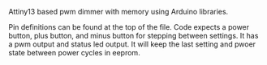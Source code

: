 Attiny13 based pwm dimmer with memory using Arduino libraries. 


Pin definitions can be found at the top of the file. Code expects a power button, plus button, and minus button for stepping between settings. It has a pwm output and status led output. It will keep the last setting and pwoer state between power cycles in eeprom. 

